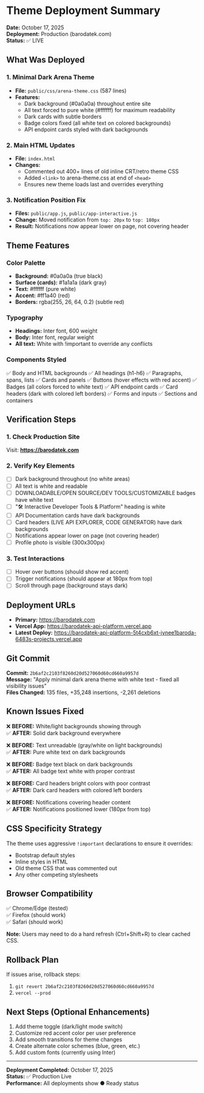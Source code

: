 # Theme Deployment Summary
**Date:** October 17, 2025  
**Deployment:** Production (barodatek.com)  
**Status:** ✅ LIVE

## What Was Deployed

### 1. Minimal Dark Arena Theme
- **File:** `public/css/arena-theme.css` (587 lines)
- **Features:**
  - Dark background (#0a0a0a) throughout entire site
  - All text forced to pure white (#ffffff) for maximum readability
  - Dark cards with subtle borders
  - Badge colors fixed (all white text on colored backgrounds)
  - API endpoint cards styled with dark backgrounds

### 2. Main HTML Updates
- **File:** `index.html`
- **Changes:**
  - Commented out 400+ lines of old inline CRT/retro theme CSS
  - Added `<link>` to arena-theme.css at end of `<head>`
  - Ensures new theme loads last and overrides everything

### 3. Notification Position Fix
- **Files:** `public/app.js`, `public/app-interactive.js`
- **Change:** Moved notification from `top: 20px` to `top: 180px`
- **Result:** Notifications now appear lower on page, not covering header

## Theme Features

### Color Palette
- **Background:** #0a0a0a (true black)
- **Surface (cards):** #1a1a1a (dark gray)
- **Text:** #ffffff (pure white)
- **Accent:** #ff1a40 (red)
- **Borders:** rgba(255, 26, 64, 0.2) (subtle red)

### Typography
- **Headings:** Inter font, 600 weight
- **Body:** Inter font, regular weight
- **All text:** White with !important to override any conflicts

### Components Styled
✅ Body and HTML backgrounds
✅ All headings (h1-h6)
✅ Paragraphs, spans, lists
✅ Cards and panels
✅ Buttons (hover effects with red accent)
✅ Badges (all colors forced to white text)
✅ API endpoint cards
✅ Card headers (dark with colored left borders)
✅ Forms and inputs
✅ Sections and containers

## Verification Steps

### 1. Check Production Site
Visit: **https://barodatek.com**

### 2. Verify Key Elements
- [ ] Dark background throughout (no white areas)
- [ ] All text is white and readable
- [ ] DOWNLOADABLE/OPEN SOURCE/DEV TOOLS/CUSTOMIZABLE badges have white text
- [ ] "🛠️ Interactive Developer Tools & Platform" heading is white
- [ ] API Documentation cards have dark backgrounds
- [ ] Card headers (LIVE API EXPLORER, CODE GENERATOR) have dark backgrounds
- [ ] Notifications appear lower on page (not covering header)
- [ ] Profile photo is visible (300x300px)

### 3. Test Interactions
- [ ] Hover over buttons (should show red accent)
- [ ] Trigger notifications (should appear at 180px from top)
- [ ] Scroll through page (background stays dark)

## Deployment URLs

- **Primary:** https://barodatek.com
- **Vercel App:** https://barodatek-api-platform.vercel.app
- **Latest Deploy:** https://barodatek-api-platform-5t4cxb6xt-jynee1baroda-6483s-projects.vercel.app

## Git Commit

**Commit:** `2b6af2c2103f8260d20d527060d60cd660a9957d`  
**Message:** "Apply minimal dark arena theme with white text - fixed all visibility issues"  
**Files Changed:** 135 files, +35,248 insertions, -2,261 deletions

## Known Issues Fixed

❌ **BEFORE:** White/light backgrounds showing through  
✅ **AFTER:** Solid dark background everywhere

❌ **BEFORE:** Text unreadable (gray/white on light backgrounds)  
✅ **AFTER:** Pure white text on dark backgrounds

❌ **BEFORE:** Badge text black on dark backgrounds  
✅ **AFTER:** All badge text white with proper contrast

❌ **BEFORE:** Card headers bright colors with poor contrast  
✅ **AFTER:** Dark card headers with colored left borders

❌ **BEFORE:** Notifications covering header content  
✅ **AFTER:** Notifications positioned lower (180px from top)

## CSS Specificity Strategy

The theme uses aggressive `!important` declarations to ensure it overrides:
- Bootstrap default styles
- Inline styles in HTML
- Old theme CSS that was commented out
- Any other competing stylesheets

## Browser Compatibility

✅ Chrome/Edge (tested)  
✅ Firefox (should work)  
✅ Safari (should work)

**Note:** Users may need to do a hard refresh (Ctrl+Shift+R) to clear cached CSS.

## Rollback Plan

If issues arise, rollback steps:
1. `git revert 2b6af2c2103f8260d20d527060d60cd660a9957d`
2. `vercel --prod`

## Next Steps (Optional Enhancements)

1. Add theme toggle (dark/light mode switch)
2. Customize red accent color per user preference
3. Add smooth transitions for theme changes
4. Create alternate color schemes (blue, green, etc.)
5. Add custom fonts (currently using Inter)

---

**Deployment Completed:** October 17, 2025  
**Status:** ✅ Production Live  
**Performance:** All deployments show ● Ready status

